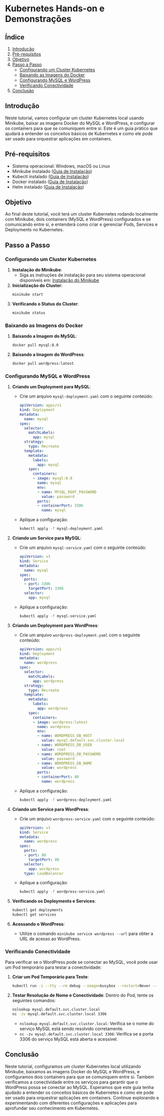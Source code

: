 
# Kubernetes Hands-on e Demonstrações

## Índice
1. [Introdução](#introdução)
2. [Pré-requisitos](#pré-requisitos)
3. [Objetivo](#objetivo)
4. [Passo a Passo](#passo-a-passo)
   - [Configurando um Cluster Kubernetes](#configurando-um-cluster-kubernetes)
   - [Baixando as Imagens do Docker](#baixando-as-imagens-do-docker)
   - [Configurando MySQL e WordPress](#configurando-mysql-e-wordpress)
   - [Verificando Conectividade](#verificando-conectividade)
5. [Conclusão](#conclusão)

## Introdução
Neste tutorial, vamos configurar um cluster Kubernetes local usando Minikube, baixar as imagens Docker do MySQL e WordPress, e configurar os containers para que se comuniquem entre si. Este é um guia prático que ajudará a entender os conceitos básicos de Kubernetes e como ele pode ser usado para orquestrar aplicações em containers.

## Pré-requisitos
- Sistema operacional: Windows, macOS ou Linux
- Minikube instalado ([Guia de Instalação](https://minikube.sigs.k8s.io/docs/start/))
- Kubectl instalado ([Guia de Instalação](https://kubernetes.io/docs/tasks/tools/install-kubectl/))
- Docker instalado ([Guia de Instalação](https://docs.docker.com/get-docker/))
- Helm instalado ([Guia de Instalação](https://helm.sh/docs/intro/install/))

## Objetivo
Ao final deste tutorial, você terá um cluster Kubernetes rodando localmente com Minikube, dois containers (MySQL e WordPress) configurados e se comunicando entre si, e entenderá como criar e gerenciar Pods, Services e Deployments no Kubernetes.

## Passo a Passo

### Configurando um Cluster Kubernetes
1. **Instalação do Minikube**:
    - Siga as instruções de instalação para seu sistema operacional disponíveis em: [Instalação do Minikube](https://minikube.sigs.k8s.io/docs/start/)
2. **Inicialização do Cluster**:
    ```sh
    minikube start
    ```
3. **Verificando o Status do Cluster**:
    ```sh
    minikube status
    ```

### Baixando as Imagens do Docker
1. **Baixando a Imagem do MySQL**:
    ```sh
    docker pull mysql:8.0
    ```
2. **Baixando a Imagem do WordPress**:
    ```sh
    docker pull wordpress:latest
    ```

### Configurando MySQL e WordPress
1. **Criando um Deployment para MySQL**:
    - Crie um arquivo `mysql-deployment.yaml` com o seguinte conteúdo:
        ```yaml
        apiVersion: apps/v1
        kind: Deployment
        metadata:
          name: mysql
        spec:
          selector:
            matchLabels:
              app: mysql
          strategy:
            type: Recreate
          template:
            metadata:
              labels:
                app: mysql
            spec:
              containers:
              - image: mysql:8.0
                name: mysql
                env:
                - name: MYSQL_ROOT_PASSWORD
                  value: password
                ports:
                - containerPort: 3306
                  name: mysql
        ```
    - Aplique a configuração:
        ```sh
        kubectl apply -f mysql-deployment.yaml
        ```

2. **Criando um Service para MySQL**:
    - Crie um arquivo `mysql-service.yaml` com o seguinte conteúdo:
        ```yaml
        apiVersion: v1
        kind: Service
        metadata:
          name: mysql
        spec:
          ports:
          - port: 3306
            targetPort: 3306
          selector:
            app: mysql
        ```
    - Aplique a configuração:
        ```sh
        kubectl apply -f mysql-service.yaml
        ```

3. **Criando um Deployment para WordPress**:
    - Crie um arquivo `wordpress-deployment.yaml` com o seguinte conteúdo:
        ```yaml
        apiVersion: apps/v1
        kind: Deployment
        metadata:
          name: wordpress
        spec:
          selector:
            matchLabels:
              app: wordpress
          strategy:
            type: Recreate
          template:
            metadata:
              labels:
                app: wordpress
            spec:
              containers:
              - image: wordpress:latest
                name: wordpress
                env:
                - name: WORDPRESS_DB_HOST
                  value: mysql.default.svc.cluster.local
                - name: WORDPRESS_DB_USER
                  value: root
                - name: WORDPRESS_DB_PASSWORD
                  value: password
                - name: WORDPRESS_DB_NAME
                  value: wordpress
                ports:
                - containerPort: 80
                  name: wordpress
        ```
    - Aplique a configuração:
        ```sh
        kubectl apply -f wordpress-deployment.yaml
        ```

4. **Criando um Service para WordPress**:
    - Crie um arquivo `wordpress-service.yaml` com o seguinte conteúdo:
        ```yaml
        apiVersion: v1
        kind: Service
        metadata:
          name: wordpress
        spec:
          ports:
          - port: 80
            targetPort: 80
          selector:
            app: wordpress
          type: LoadBalancer
        ```
    - Aplique a configuração:
        ```sh
        kubectl apply -f wordpress-service.yaml
        ```

5. **Verificando os Deployments e Services**:
    ```sh
    kubectl get deployments
    kubectl get services
    ```

6. **Acessando o WordPress**:
    - Utilize o comando `minikube service wordpress --url` para obter a URL de acesso ao WordPress.

### Verificando Conectividade
Para verificar se o WordPress pode se conectar ao MySQL, você pode usar um Pod temporário para testar a conectividade:

1. **Criar um Pod Temporário para Teste**:
    ```sh
    kubectl run -i --tty --rm debug --image=busybox --restart=Never -- sh
    ```

2. **Testar Resolução de Nome e Conectividade**:
    Dentro do Pod, tente os seguintes comandos:
    ```sh
    nslookup mysql.default.svc.cluster.local
    nc -zv mysql.default.svc.cluster.local 3306
    ```

    - `nslookup mysql.default.svc.cluster.local`: Verifica se o nome do serviço MySQL está sendo resolvido corretamente.
    - `nc -zv mysql.default.svc.cluster.local 3306`: Verifica se a porta 3306 do serviço MySQL está aberta e acessível.

## Conclusão
Neste tutorial, configuramos um cluster Kubernetes local utilizando Minikube, baixamos as imagens Docker do MySQL e WordPress, e configuramos dois containers para que se comuniquem entre si. Também verificamos a conectividade entre os serviços para garantir que o WordPress possa se conectar ao MySQL. Esperamos que este guia tenha ajudado a entender os conceitos básicos de Kubernetes e como ele pode ser usado para orquestrar aplicações em containers. Continue explorando e experimentando com diferentes configurações e aplicações para aprofundar seu conhecimento em Kubernetes.
